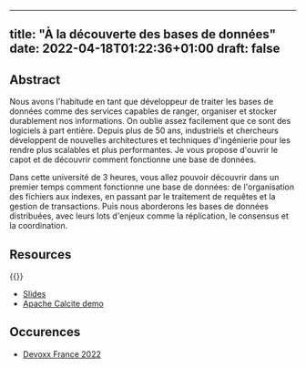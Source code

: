 
---
title: "À la découverte des bases de données"
date: 2022-04-18T01:22:36+01:00
draft: false
---

## Abstract

Nous avons l'habitude en tant que développeur de traiter les bases de données comme des services capables de ranger, organiser et stocker durablement nos informations. On oublie assez facilement que ce sont des logiciels à part entière. Depuis plus de 50 ans, industriels et chercheurs développent de nouvelles architectures et techniques d'ingénierie pour les rendre plus scalables et plus performantes. Je vous propose d'ouvrir le capot et de découvrir comment fonctionne une base de données.

Dans cette université de 3 heures, vous allez pouvoir découvrir dans un premier temps comment fonctionne une base de données: de l'organisation des fichiers aux indexes, en passant par le traitement de requêtes et la gestion de transactions. Puis nous aborderons les bases de données distribuées, avec leurs lots d'enjeux comme la réplication, le consensus et la coordination.


## Resources

{{<youtube Sb3uBtaKCaY>}}

* [Slides](https://docs.google.com/presentation/d/1re_nqAKkg8TMMJ_dW2rwepRs01L7I8cYval64GwIq4Y/edit?usp=sharing)
* [Apache Calcite demo](https://github.com/PierreZ/demo-calcite-devoxx)

## Occurences

* [Devoxx France 2022](https://cfp.devoxx.fr/2022/talk/WMS-7886/A_la_decouverte_des_bases_de_donnees)
